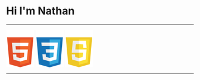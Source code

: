 <h1>Hi I'm Nathan</h1>

---

<div display="flex">
    <img height="100px" object-fit="contain" src="./assets/html-43.png"/>
    <img height="100px" object-fit="contain" src="./assets/css-43.png"/>
    <img height="100px" object-fit="contain" src="./assets/js-43.png"/>
</div>

---
